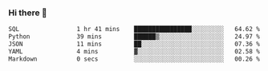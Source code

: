 ### Hi there 👋

<!--START_SECTION:waka-->

```txt
SQL                1 hr 41 mins    ████████████████░░░░░░░░░   64.62 %
Python             39 mins         ██████▒░░░░░░░░░░░░░░░░░░   24.97 %
JSON               11 mins         ██░░░░░░░░░░░░░░░░░░░░░░░   07.36 %
YAML               4 mins          ▓░░░░░░░░░░░░░░░░░░░░░░░░   02.58 %
Markdown           0 secs          ░░░░░░░░░░░░░░░░░░░░░░░░░   00.26 %
```

<!--END_SECTION:waka-->

<!--
**Jonas-VanHaeken/Jonas-VanHaeken** is a ✨ _special_ ✨ repository because its `README.md` (this file) appears on your GitHub profile.

Here are some ideas to get you started:

- 🔭 I’m currently working on ...
- 🌱 I’m currently learning ...
- 👯 I’m looking to collaborate on ...
- 🤔 I’m looking for help with ...
- 💬 Ask me about ...
- 📫 How to reach me: ...
- 😄 Pronouns: ...
- ⚡ Fun fact: ...
-->
